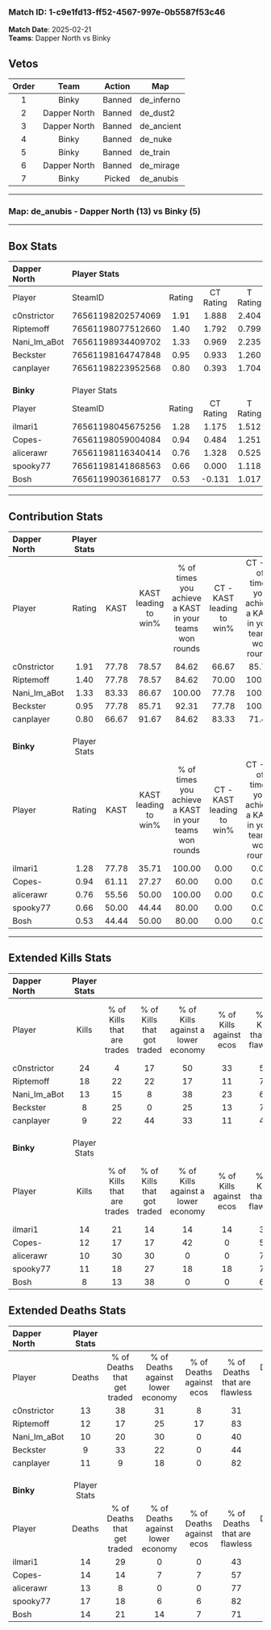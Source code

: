 ### Match ID: 1-c9e1fd13-ff52-4567-997e-0b5587f53c46  
**Match Date**: 2025-02-21  
**Teams**: Dapper North vs Binky  

## Vetos  

| Order | Team | Action | Map |
| :---: | :--: | :----: | --- |
| 1 | Binky | Banned | de_inferno |
| 2 | Dapper North | Banned | de_dust2 |
| 3 | Dapper North | Banned | de_ancient |
| 4 | Binky | Banned | de_nuke |
| 5 | Binky | Banned | de_train |
| 6 | Dapper North | Banned | de_mirage |
| 7 | Binky | Picked | de_anubis |

---  

### **Map**: de_anubis - Dapper North (13) vs Binky (5)  
---  

## Box Stats  

| **Dapper North** | Player Stats      |        |           |          |       |       |       |         |        |      |     |
| :- | :- | :-: | :-: | :-: | :-: | :-: | :-: | :-: | :-: | :-: | :-: |
| Player           | SteamID           | Rating | CT Rating | T Rating | KAST  |  ADR  | Kills | Assists | Deaths | K/D  | HS% |
| c0nstrictor      | 76561198202574069 |  1.91  |   1.888   |  2.404   | 77.78 | 148.9 |  24   |    7    |   13   | 1.85 | 62  |
| Riptemoff        | 76561198077512660 |  1.40  |   1.792   |  0.799   | 77.78 | 78.9  |  18   |    2    |   12   | 1.50 | 11  |
| Nani_Im_aBot     | 76561198934409702 |  1.33  |   0.969   |  2.235   | 83.33 | 92.3  |  13   |    7    |   10   | 1.30 | 76  |
| Beckster         | 76561198164747848 |  0.95  |   0.933   |  1.260   | 77.78 | 55.9  |   8   |    5    |   9    | 0.89 | 37  |
| canplayer        | 76561198223952568 |  0.80  |   0.393   |  1.704   | 66.67 | 38.4  |   9   |    4    |   11   | 0.82 | 44  |
|                  |                   |        |           |          |       |       |       |         |        |      |     |
|                  |                   |        |           |          |       |       |       |         |        |      |     |
|                  |                   |        |           |          |       |       |       |         |        |      |     |
| **Binky**        | Player Stats      |        |           |          |       |       |       |         |        |      |     |
| Player           | SteamID           | Rating | CT Rating | T Rating | KAST  |  ADR  | Kills | Assists | Deaths | K/D  | HS% |
| ilmari1          | 76561198045675256 |  1.28  |   1.175   |  1.512   | 77.78 | 110.3 |  14   |    7    |   14   | 1.00 | 42  |
| Copes-           | 76561198059004084 |  0.94  |   0.484   |  1.251   | 61.11 | 78.0  |  12   |    3    |   14   | 0.86 | 58  |
| alicerawr        | 76561198116340414 |  0.76  |   1.328   |  0.525   | 55.56 | 60.6  |  10   |    1    |   13   | 0.77 | 60  |
| spooky77         | 76561198141868563 |  0.66  |   0.000   |  1.118   | 50.00 | 62.2  |  11   |    1    |   17   | 0.65 | 36  |
| Bosh             | 76561199036168177 |  0.53  |  -0.131   |  1.017   | 44.44 | 51.9  |   8   |    1    |   14   | 0.57 | 37  |
---  

## Contribution Stats  

| **Dapper North** | Player Stats |       |                      |                                                        |                           |                                                             |                          |                                                            |
| :- | :-: | :-: | :-: | :-: | :-: | :-: | :-: | :-: |
| Player           |    Rating    | KAST  | KAST leading to win% | % of times you achieve a KAST in your teams won rounds | CT - KAST leading to win% | CT - % of times you achieve a KAST in your teams won rounds | T - KAST leading to win% | T - % of times you achieve a KAST in your teams won rounds |
| c0nstrictor      |     1.91     | 77.78 |        78.57         |                         84.62                          |           66.67           |                            85.71                            |          100.00          |                           83.33                            |
| Riptemoff        |     1.40     | 77.78 |        78.57         |                         84.62                          |           70.00           |                           100.00                            |          100.00          |                           66.67                            |
| Nani_Im_aBot     |     1.33     | 83.33 |        86.67         |                         100.00                         |           77.78           |                           100.00                            |          100.00          |                           100.00                           |
| Beckster         |     0.95     | 77.78 |        85.71         |                         92.31                          |           77.78           |                           100.00                            |          100.00          |                           83.33                            |
| canplayer        |     0.80     | 66.67 |        91.67         |                         84.62                          |           83.33           |                            71.43                            |          100.00          |                           100.00                           |
|                  |              |       |                      |                                                        |                           |                                                             |                          |                                                            |
|                  |              |       |                      |                                                        |                           |                                                             |                          |                                                            |
|                  |              |       |                      |                                                        |                           |                                                             |                          |                                                            |
| **Binky**        | Player Stats |       |                      |                                                        |                           |                                                             |                          |                                                            |
| Player           |    Rating    | KAST  | KAST leading to win% | % of times you achieve a KAST in your teams won rounds | CT - KAST leading to win% | CT - % of times you achieve a KAST in your teams won rounds | T - KAST leading to win% | T - % of times you achieve a KAST in your teams won rounds |
| ilmari1          |     1.28     | 77.78 |        35.71         |                         100.00                         |           0.00            |                            0.00                             |          50.00           |                           100.00                           |
| Copes-           |     0.94     | 61.11 |        27.27         |                         60.00                          |           0.00            |                            0.00                             |          42.86           |                           60.00                            |
| alicerawr        |     0.76     | 55.56 |        50.00         |                         100.00                         |           0.00            |                            0.00                             |          71.43           |                           100.00                           |
| spooky77         |     0.66     | 50.00 |        44.44         |                         80.00                          |           0.00            |                            0.00                             |          50.00           |                           80.00                            |
| Bosh             |     0.53     | 44.44 |        50.00         |                         80.00                          |           0.00            |                            0.00                             |          57.14           |                           80.00                            |
---  

## Extended Kills Stats  

| **Dapper North** | Player Stats |                            |                            |                                    |                         |                              |                                 |                                       |                    |           |
| :- | :-: | :-: | :-: | :-: | :-: | :-: | :-: | :-: | :-: | :-: |
| Player           |    Kills     | % of Kills that are trades | % of Kills that got traded | % of Kills against a lower economy | % of Kills against ecos | % of Kills that are flawless | % of Kills that are close duels | % of Kills that are assisted by flash | Pistol Round Kills | AWP Kills |
| c0nstrictor      |      24      |             4              |             17             |                 50                 |           33            |              58              |                4                |                  13                   |         0          |     4     |
| Riptemoff        |      18      |             22             |             22             |                 17                 |           11            |              78              |                0                |                   6                   |         9          |     2     |
| Nani_Im_aBot     |      13      |             15             |             8              |                 38                 |           23            |              69              |                0                |                   0                   |         0          |     2     |
| Beckster         |      8       |             25             |             0              |                 25                 |           13            |              75              |                0                |                  13                   |         0          |     1     |
| canplayer        |      9       |             22             |             44             |                 33                 |           11            |              44              |               11                |                   0                   |         0          |     1     |
|                  |              |                            |                            |                                    |                         |                              |                                 |                                       |                    |           |
|                  |              |                            |                            |                                    |                         |                              |                                 |                                       |                    |           |
|                  |              |                            |                            |                                    |                         |                              |                                 |                                       |                    |           |
| **Binky**        | Player Stats |                            |                            |                                    |                         |                              |                                 |                                       |                    |           |
| Player           |    Kills     | % of Kills that are trades | % of Kills that got traded | % of Kills against a lower economy | % of Kills against ecos | % of Kills that are flawless | % of Kills that are close duels | % of Kills that are assisted by flash | Pistol Round Kills | AWP Kills |
| ilmari1          |      14      |             21             |             14             |                 14                 |           14            |              36              |               21                |                   7                   |         2          |     1     |
| Copes-           |      12      |             17             |             17             |                 42                 |            0            |              58              |                0                |                   0                   |         0          |     0     |
| alicerawr        |      10      |             30             |             30             |                 0                  |            0            |              70              |                0                |                   0                   |         3          |     3     |
| spooky77         |      11      |             18             |             27             |                 18                 |           18            |              73              |               18                |                   0                   |         0          |     2     |
| Bosh             |      8       |             13             |             38             |                 0                  |            0            |              63              |               13                |                  13                   |         0          |     0     |
## Extended Deaths Stats  

| **Dapper North** | Player Stats |                             |                                   |                          |                               |                            |                           |               |
| :- | :-: | :-: | :-: | :-: | :-: | :-: | :-: | :-: |
| Player           |    Deaths    | % of Deaths that get traded | % of Deaths against lower economy | % of Deaths against ecos | % of Deaths that are flawless | % of Deaths that are close | % of Deaths while blinded | Deaths to AWP |
| c0nstrictor      |      13      |             38              |                31                 |            8             |              31               |             23             |             0             |       1       |
| Riptemoff        |      12      |             17              |                25                 |            17            |              83               |             0              |             0             |       3       |
| Nani_Im_aBot     |      10      |             20              |                30                 |            0             |              40               |             10             |            20             |       0       |
| Beckster         |      9       |             33              |                22                 |            0             |              44               |             11             |             0             |       0       |
| canplayer        |      11      |              9              |                18                 |            0             |              82               |             9              |             0             |       1       |
|                  |              |                             |                                   |                          |                               |                            |                           |               |
|                  |              |                             |                                   |                          |                               |                            |                           |               |
|                  |              |                             |                                   |                          |                               |                            |                           |               |
| **Binky**        | Player Stats |                             |                                   |                          |                               |                            |                           |               |
| Player           |    Deaths    | % of Deaths that get traded | % of Deaths against lower economy | % of Deaths against ecos | % of Deaths that are flawless | % of Deaths that are close | % of Deaths while blinded | Deaths to AWP |
| ilmari1          |      14      |             29              |                 0                 |            0             |              43               |             0              |             0             |       2       |
| Copes-           |      14      |             14              |                 7                 |            7             |              57               |             7              |            21             |       0       |
| alicerawr        |      13      |              8              |                 0                 |            0             |              77               |             0              |             8             |       3       |
| spooky77         |      17      |             18              |                 6                 |            6             |              82               |             0              |             0             |       3       |
| Bosh             |      14      |             21              |                14                 |            7             |              71               |             7              |             7             |       1       |
